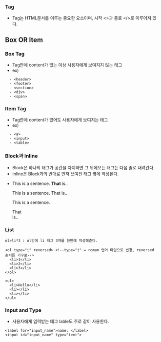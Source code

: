 ### Tag

- Tag는 HTML문서를 이루는 중요한 요소이며, 시작 <>과 종료 </>로 이루어져 있다.

## Box OR Item

### Box Tag

- Tag안에 content가 없는 이상 사용자에게 보여지지 않는 태그
- ex)
```
  - <header>
  - <footer>
  - <section>
  - <div>
  - <span>
```
### Item Tag

- Tag안에 content가 없어도 사용자에게 보여지는 태그
- ex)
```
  - <a>
  - <input>
  - <table>
```
### Block과 Inline

- Block은 하나의 태그가 공간을 차지하면 그 뒤에오는 태그는 다음 줄로 내려간다.
- Inline은 Block과의 반대로 먼저 쓰여진 태그 옆에 작성된다.
- 
    <p>This is a sentence. <b>That</b> is..</p>
    <p>This is a sentence. <span>That</span> is..</p>
    <p>This is a sentence. <div>That</div> is..</p>

### List

    ol>li*3 : ol안에 li 태그 3개를 한번에 작성해준다.
    
    <ol type="i" reversed> <!--type="i" = roman 언어 타입으로 변경, reversed 순서를 거꾸로-->
      <li>1</li>
      <li>2</li>
      <li>3</li>
    </ol>
    
    <ul>
      <li>Hello</li>
      <li></li>
      <li></li>
    </ul>
    
### Input and Type

- 사용자에게 입력받는 태그 lable도 주로 같이 사용한다.
```
<label for="input_name">name: </label>
<input id="input_name" type="text">
```
